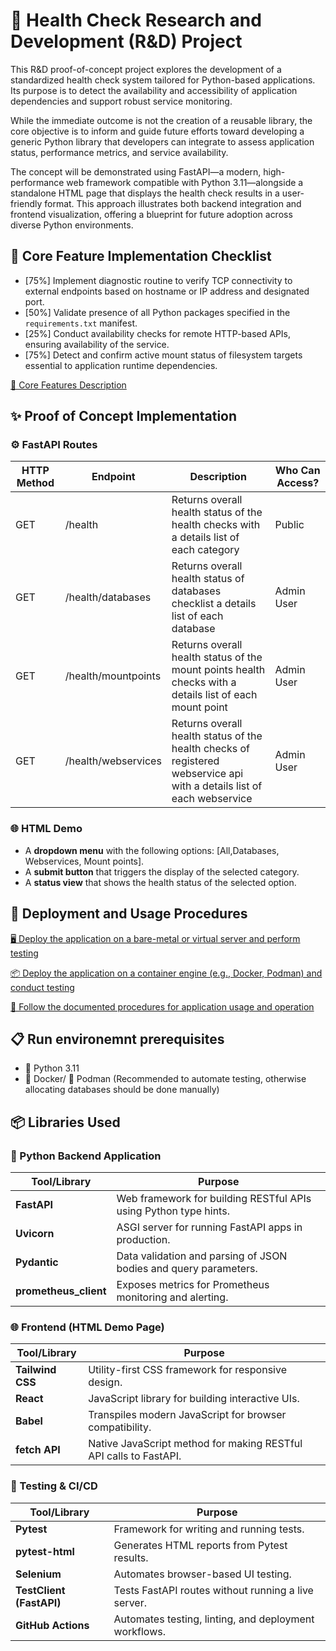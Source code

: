 # 🧪 Health Check Research and Development (R&D) Project

This R&D proof-of-concept project explores the development of a standardized health check system tailored for Python-based applications. Its purpose is to detect the availability and accessibility of application dependencies and support robust service monitoring.

While the immediate outcome is not the creation of a reusable library, the core objective is to inform and guide future efforts toward developing a generic Python library that developers can integrate to assess application status, performance metrics, and service availability.

The concept will be demonstrated using FastAPI—a modern, high-performance web framework compatible with Python 3.11—alongside a standalone HTML page that displays the health check results in a user-friendly format. This approach illustrates both backend integration and frontend visualization, offering a blueprint for future adoption across diverse Python environments.

## 🦯 Core Feature Implementation Checklist

- [75%] Implement diagnostic routine to verify TCP connectivity to external endpoints based on hostname or IP address and designated port.
- [50%] Validate presence of all Python packages specified in the `requirements.txt` manifest.
- [25%] Conduct availability checks for remote HTTP-based APIs, ensuring availability of the service.
- [75%] Detect and confirm active mount status of filesystem targets essential to application runtime dependencies.

[📖 Core Features Description](howto/CORE_FEATURES.md "Core Features Description")

## ✨ Proof of Concept Implementation

### ⚙️ FastAPI Routes

| HTTP Method | Endpoint         | Description                       | Who Can Access? | 
|-------------|------------------|-----------------------------------|------------------|
| GET         | /health        | Returns overall health status of the health checks with a details list of each category       | Public  |
| GET         | /health/databases        | Returns overall health status of databases checklist a details list of each database       | Admin User  |
| GET         | /health/mountpoints        | Returns overall health status of the mount points health checks with a details list of each mount point       | Admin User   |
| GET         | /health/webservices        | Returns overall health status of the health checks of registered webservice api with a details list of each webservice       | Admin User   |

### 🌐 HTML Demo

* A **dropdown menu** with the following options: [All,Databases, Webservices, Mount points].
* A **submit button** that triggers the display of the selected category.
* A **status view** that shows the health status of the selected option.

## 🚀 Deployment and Usage Procedures

[🖥️ Deploy the application on a bare-metal or virtual server and perform testing](howto/BAREMETAL.md "Deploy the application on a bare-metal or virtual server and perform testing")

[📦 Deploy the application on a container engine (e.g., Docker, Podman) and conduct testing](howto/BAREMETAL.md "Deploy the application on a container engine (e.g., Docker, Podman) and conduct testing")

[📘 Follow the documented procedures for application usage and operation](howto/USAGE_OPERATION.md "Follow the documented procedures for application usage and operation")


## 📋 Run environemnt prerequisites

* 🐍 Python 3.11
* 🐳 Docker/ 🦭 Podman (Recommended to automate testing, otherwise allocating databases should be done manually)

## 📦 Libraries Used

### 🐍 Python Backend Application

| Tool/Library       | Purpose                                                                 |
|--------------------|-------------------------------------------------------------------------|
| **FastAPI**         | Web framework for building RESTful APIs using Python type hints.        |
| **Uvicorn**         | ASGI server for running FastAPI apps in production.                     |
| **Pydantic**        | Data validation and parsing of JSON bodies and query parameters.        |
| **prometheus_client** | Exposes metrics for Prometheus monitoring and alerting.                |

### 🌐 Frontend (HTML Demo Page)

| Tool/Library       | Purpose                                                                 |
|--------------------|-------------------------------------------------------------------------|
| **Tailwind CSS**    | Utility-first CSS framework for responsive design.                      |
| **React**           | JavaScript library for building interactive UIs.                        |
| **Babel**           | Transpiles modern JavaScript for browser compatibility.                 |
| **fetch API**       | Native JavaScript method for making RESTful API calls to FastAPI.       |

### 🧪 Testing & CI/CD

| Tool/Library       | Purpose                                                                 |
|--------------------|-------------------------------------------------------------------------|
| **Pytest**          | Framework for writing and running tests.                                |
| **pytest-html**     | Generates HTML reports from Pytest results.                             |
| **Selenium**        | Automates browser-based UI testing.                                     |
| **TestClient (FastAPI)** | Tests FastAPI routes without running a live server.               |
| **GitHub Actions**  | Automates testing, linting, and deployment workflows.                   |